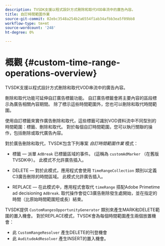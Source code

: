 ```yaml
---
description: TVSDK支援以程式設計方式刪除和取代VOD串流中的廣告內容。
title: 自訂時間範圍作業
source-git-commit: 02ebc3548a254b2a6554f1ab34afbb3ea5f09bb8
workflow-type: tm+mt
source-wordcount: '248'
ht-degree: 0%

---
```


# 概觀 {#custom-time-range-operations-overview}

TVSDK支援以程式設計方式刪除和取代VOD串流中的廣告內容。

刪除和取代功能可延伸自訂廣告標籤功能。 自訂廣告標籤會將主要內容的區段標示為廣告相關內容期間。 除了標示這些時間範圍外，您也可以刪除和取代時間範圍。

<!--<a id="section_D3FE668CAF764DCC912373D5410C932C"></a>-->

使用自訂標籤來實作廣告刪除和取代，這些標籤可識別VOD資料流中不同型別的時間範圍：標籤、刪除和取代。 對於每個自訂時間範圍，您可以執行關聯的操作，包括刪除或取代廣告內容。

對於廣告刪除和取代，TVSDK包含下列專案 *自訂時間範圍作業* 模式：

* 標籤 — 派單 `AdBreak` 已標籤區域的事件。 (這稱為 `customAdMarker` （在舊版TVSDK中）。 此模式不允許廣告插入。

* DELETE — 對於此模式，應用程式會使用 `TimeRangeCollection` 類別以定義C3廣告刪除的時間區域。 此模式允許廣告插入。
* REPLACE — 在此模式中，應用程式會取代 `timeRange` 搭配Adobe Primetime ad decisioning `AdBreak`. 取代操作會從C3廣告刪除發生處開始，並在指定的時間（比原始時間範圍短或長）結束。

TVSDK提供 `CustomRangesOpportunityGenerator` 類別來產生MARK和DELETE範圍的置入機會。 對於REPLACE模式，TVSDK會為每個時間範圍產生兩個放置機會：

* 此 `CustomRangeResolver` 產生DELETE的刊登機會
* 此 `AuditudeAdResolver` 產生INSERT的置入機會。
